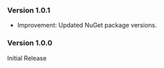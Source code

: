 ### Version 1.0.1

- Improvement: Updated NuGet package versions.

### Version 1.0.0

Initial Release
